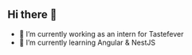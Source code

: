 ## Hi there 👋

- 🔭 I’m currently working as an intern for Tastefever 
- 🌱 I’m currently learning Angular & NestJS

<!--
**KorneelTastefever/KorneelTastefever** is a ✨ _special_ ✨ repository because its `README.md` (this file) appears on your GitHub profile.


-->
